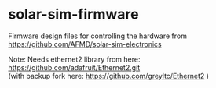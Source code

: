 # solar-sim-firmware
Firmware design files for controlling the hardware from https://github.com/AFMD/solar-sim-electronics

Note: Needs ethernet2 library from here:  
https://github.com/adafruit/Ethernet2.git  
(with backup fork here: https://github.com/greyltc/Ethernet2 )

